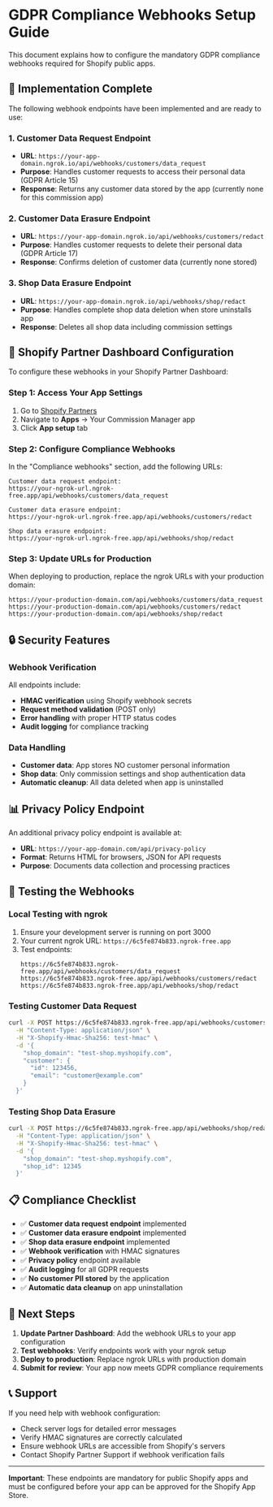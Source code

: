 # GDPR Compliance Webhooks Setup Guide

This document explains how to configure the mandatory GDPR compliance webhooks required for Shopify public apps.

## 🔧 Implementation Complete

The following webhook endpoints have been implemented and are ready to use:

### 1. Customer Data Request Endpoint
- **URL**: `https://your-app-domain.ngrok.io/api/webhooks/customers/data_request`
- **Purpose**: Handles customer requests to access their personal data (GDPR Article 15)
- **Response**: Returns any customer data stored by the app (currently none for this commission app)

### 2. Customer Data Erasure Endpoint
- **URL**: `https://your-app-domain.ngrok.io/api/webhooks/customers/redact`
- **Purpose**: Handles customer requests to delete their personal data (GDPR Article 17)
- **Response**: Confirms deletion of customer data (currently none stored)

### 3. Shop Data Erasure Endpoint  
- **URL**: `https://your-app-domain.ngrok.io/api/webhooks/shop/redact`
- **Purpose**: Handles complete shop data deletion when store uninstalls app
- **Response**: Deletes all shop data including commission settings

## 📝 Shopify Partner Dashboard Configuration

To configure these webhooks in your Shopify Partner Dashboard:

### Step 1: Access Your App Settings
1. Go to [Shopify Partners](https://partners.shopify.com/)
2. Navigate to **Apps** → Your Commission Manager app
3. Click **App setup** tab

### Step 2: Configure Compliance Webhooks
In the "Compliance webhooks" section, add the following URLs:

```
Customer data request endpoint:
https://your-ngrok-url.ngrok-free.app/api/webhooks/customers/data_request

Customer data erasure endpoint:  
https://your-ngrok-url.ngrok-free.app/api/webhooks/customers/redact

Shop data erasure endpoint:
https://your-ngrok-url.ngrok-free.app/api/webhooks/shop/redact
```

### Step 3: Update URLs for Production
When deploying to production, replace the ngrok URLs with your production domain:

```
https://your-production-domain.com/api/webhooks/customers/data_request
https://your-production-domain.com/api/webhooks/customers/redact
https://your-production-domain.com/api/webhooks/shop/redact
```

## 🔒 Security Features

### Webhook Verification
All endpoints include:
- **HMAC verification** using Shopify webhook secrets
- **Request method validation** (POST only)
- **Error handling** with proper HTTP status codes
- **Audit logging** for compliance tracking

### Data Handling
- **Customer data**: App stores NO customer personal information
- **Shop data**: Only commission settings and shop authentication data
- **Automatic cleanup**: All data deleted when app is uninstalled

## 📊 Privacy Policy Endpoint

An additional privacy policy endpoint is available at:
- **URL**: `https://your-app-domain.com/api/privacy-policy`
- **Format**: Returns HTML for browsers, JSON for API requests
- **Purpose**: Documents data collection and processing practices

## 🧪 Testing the Webhooks

### Local Testing with ngrok
1. Ensure your development server is running on port 3000
2. Your current ngrok URL: `https://6c5fe874b833.ngrok-free.app`
3. Test endpoints:
   ```
   https://6c5fe874b833.ngrok-free.app/api/webhooks/customers/data_request
   https://6c5fe874b833.ngrok-free.app/api/webhooks/customers/redact
   https://6c5fe874b833.ngrok-free.app/api/webhooks/shop/redact
   ```

### Testing Customer Data Request
```bash
curl -X POST https://6c5fe874b833.ngrok-free.app/api/webhooks/customers/data_request \
  -H "Content-Type: application/json" \
  -H "X-Shopify-Hmac-Sha256: test-hmac" \
  -d '{
    "shop_domain": "test-shop.myshopify.com",
    "customer": {
      "id": 123456,
      "email": "customer@example.com"
    }
  }'
```

### Testing Shop Data Erasure
```bash
curl -X POST https://6c5fe874b833.ngrok-free.app/api/webhooks/shop/redact \
  -H "Content-Type: application/json" \
  -H "X-Shopify-Hmac-Sha256: test-hmac" \
  -d '{
    "shop_domain": "test-shop.myshopify.com",
    "shop_id": 12345
  }'
```

## 📋 Compliance Checklist

- ✅ **Customer data request endpoint** implemented
- ✅ **Customer data erasure endpoint** implemented  
- ✅ **Shop data erasure endpoint** implemented
- ✅ **Webhook verification** with HMAC signatures
- ✅ **Privacy policy** endpoint available
- ✅ **Audit logging** for all GDPR requests
- ✅ **No customer PII stored** by the application
- ✅ **Automatic data cleanup** on app uninstallation

## 🚀 Next Steps

1. **Update Partner Dashboard**: Add the webhook URLs to your app configuration
2. **Test webhooks**: Verify endpoints work with your ngrok setup
3. **Deploy to production**: Replace ngrok URLs with production domain
4. **Submit for review**: Your app now meets GDPR compliance requirements

## 📞 Support

If you need help with webhook configuration:
- Check server logs for detailed error messages
- Verify HMAC signatures are correctly calculated
- Ensure webhook URLs are accessible from Shopify's servers
- Contact Shopify Partner Support if webhook verification fails

---

**Important**: These endpoints are mandatory for public Shopify apps and must be configured before your app can be approved for the Shopify App Store.